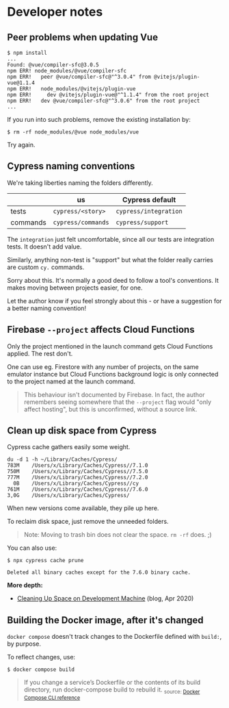 # Developer notes

## Peer problems when updating Vue

```
$ npm install
...
Found: @vue/compiler-sfc@3.0.5
npm ERR! node_modules/@vue/compiler-sfc
npm ERR!   peer @vue/compiler-sfc@"^3.0.4" from @vitejs/plugin-vue@1.1.4
npm ERR!   node_modules/@vitejs/plugin-vue
npm ERR!     dev @vitejs/plugin-vue@"^1.1.4" from the root project
npm ERR!   dev @vue/compiler-sfc@"^3.0.6" from the root project
...
```

If you run into such problems, remove the existing installation by:

```
$ rm -rf node_modules/@vue node_modules/vue
```

Try again.


## Cypress naming conventions

We're taking liberties naming the folders differently.

||us|Cypress default|
|---|---|---|
|tests|`cypress/<story>`|`cypress/integration`|
|commands|`cypress/commands`|`cypress/support`|

The `integration` just felt uncomfortable, since all our tests are integration tests. It doesn't add value.

Similarly, anything non-test is "support" but what the folder really carries are custom `cy.` commands.

Sorry about this. It's normally a good deed to follow a tool's conventions. It makes moving between projects easier, for one.

Let the author know if you feel strongly about this - or have a suggestion for a better naming convention!


## Firebase `--project` affects Cloud Functions

Only the project mentioned in the launch command gets Cloud Functions applied. The rest don't.

One can use eg. Firestore with any number of projects, on the same emulator instance but Cloud Functions background logic is only connected to the project named at the launch command.

>This behaviour isn't documented by Firebase. In fact, the author remembers seeing somewhere that the `--project` flag would "only affect hosting", but this is unconfirmed, without a source link.


## Clean up disk space from Cypress

Cypress cache gathers easily some weight.

```
du -d 1 -h ~/Library/Caches/Cypress/
783M	/Users/x/Library/Caches/Cypress//7.1.0
750M	/Users/x/Library/Caches/Cypress//7.5.0
777M	/Users/x/Library/Caches/Cypress//7.2.0
  0B	/Users/x/Library/Caches/Cypress//cy
761M	/Users/x/Library/Caches/Cypress//7.6.0
3,0G	/Users/x/Library/Caches/Cypress/
```

When new versions come available, they pile up here.

To reclaim disk space, just remove the unneeded folders.

>Note: Moving to trash bin does not clear the space. `rm -rf` does. ;)

You can also use:

```
$ npx cypress cache prune

Deleted all binary caches except for the 7.6.0 binary cache.
```

**More depth:**

- [Cleaning Up Space on Development Machine](https://glebbahmutov.com/blog/cleaning-up-space/#cleaning-old-cypress-binaries) (blog, Apr 2020)


## Building the Docker image, after it's changed

`docker compose` doesn't track changes to the Dockerfile defined with `build:`, by purpose.

To reflect changes, use:

```
$ docker compose build
```

>If you change a service’s Dockerfile or the contents of its build directory, run docker-compose build to rebuild it. <sub>source: [Docker Compose CLI reference](https://docs.docker.com/compose/reference/build/)</sub>

